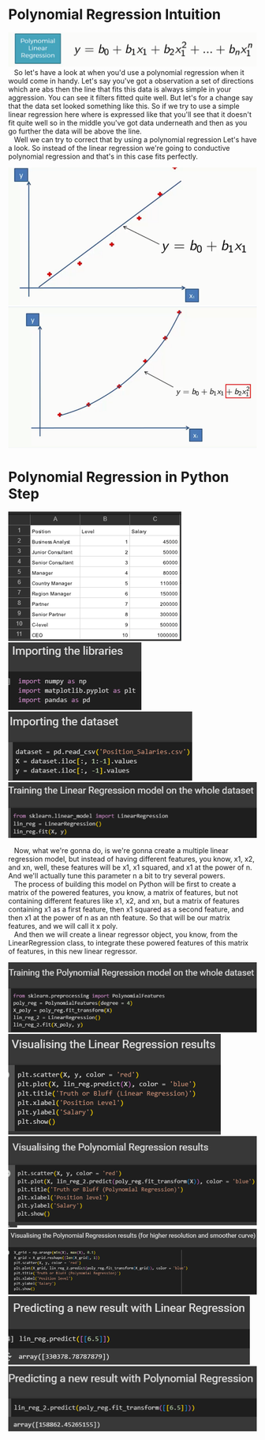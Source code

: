 # Polynomial Regression Intuition

![](../Assets/photos/Polynomial%20Regression_1.PNG)  
&nbsp;&nbsp;&nbsp;So let's have a look at when you'd use a polynomial regression when it would come in handy. Let's say you've got a observation a set of directions which are abs then the line that fits this data is always simple in your aggression. You can see it filters fitted quite well. But let's for a change say that the data set looked something like this. So if we try to use a simple linear regression here where is expressed like that you'll see that it doesn't fit quite well so in the middle you've got data underneath and then as you go further the data will be above the line.  
&nbsp;&nbsp;&nbsp;Well we can try to correct that by using a polynomial regression Let's have a look. So instead of the linear regression we're going to conductive polynomial regression and that's in this case fits perfectly.

![](../Assets/photos/Polynomial%20Regression_3.PNG)  
![](../Assets/photos/Polynomial%20Regression_2.PNG)  



# Polynomial Regression in Python Step   
![](../Assets/photos/Polynomial%20Regression_4.PNG)  
![](../Assets/photos/Polynomial%20Regression_5.PNG)  
![](../Assets/photos/Polynomial%20Regression_6.PNG)  
![](../Assets/photos/Polynomial%20Regression_7.PNG)  

&nbsp;&nbsp;&nbsp;Now, what we're gonna do, is we're gonna create a multiple linear regression model, but instead of having different features, you know, x1, x2, and xn, well, these features will be x1, x1 squared, and x1 at the power of n. And we'll actually tune this parameter n a bit to try several powers.  
&nbsp;&nbsp;&nbsp;The process of building this model on Python will be first to create a matrix of the powered features, you know, a matrix of features, but not containing different features like x1, x2, and xn, but a matrix of features containing x1 as a first feature, then x1 squared as a second feature, and then x1 at the power of n as an nth feature. So that will be our matrix features, and we will call it x poly.  
&nbsp;&nbsp;&nbsp;And then we will create a linear regressor object, you know, from the LinearRegression class, to integrate these powered features of this matrix of features, in this new linear regressor.

![](../Assets/photos/Polynomial%20Regression_8.PNG)  
![](../Assets/photos/Polynomial%20Regression_9.PNG)  
![](../Assets/photos/Polynomial%20Regression_10.PNG)  
![](../Assets/photos/Polynomial%20Regression_11.PNG)  
![](../Assets/photos/Polynomial%20Regression_12.PNG)  
![](../Assets/photos/Polynomial%20Regression_13.PNG)  

























